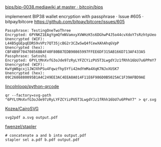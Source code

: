 [bips/bip-0038.mediawiki at master · bitcoin/bips](https://github.com/bitcoin/bips/blob/master/bip-0038.mediawiki)

implemenent BIP38 wallet encryption with passphrase · Issue #605 · bitpay/bitcore
 https://github.com/bitpay/bitcore/issues/605

```
Passphrase: TestingOneTwoThree
Encrypted: 6PYNKZ1EAgYgmQfmNVamxyXVWHzK5s6DGhwP4J5o44cvXdoY7sRzhtpUeo
Unencrypted (WIF): L44B5gGEpqEDRS9vVPz7QT35jcBG2r3CZwSwQ4fCewXAhAhqGVpP
Unencrypted (hex): CBF4B9F70470856BB4F40F80B87EDB90865997FFEE6DF315AB166D713AF433A5
Passphrase: Satoshi
Encrypted: 6PYLtMnXvfG3oJde97zRyLYFZCYizPU5T3LwgdYJz1fRhh16bU7u6PPmY7
Unencrypted (WIF): KwYgW8gcxj1JWJXhPSu4Fqwzfhp5Yfi42mdYmMa4XqK7NJxXUSK7
Unencrypted (hex): 09C2686880095B1A4C249EE3AC4EEA8A014F11E6F986D0B5025AC1F39AFBD9AE
```

[lincolnloop/python-qrcode](https://github.com/lincolnloop/python-qrcode)

```
qr --factory=svg-path "6PYLtMnXvfG3oJde97zRyLYFZCYizPU5T3LwgdYJz1fRhh16bU7u6PPmY7" > qr.svg

```

[Kozea/CairoSVG](https://github.com/Kozea/CairoSVG)

```
svg2pdf a.svg output.pdf
```

[fwenzel/stapler](https://github.com/fwenzel/stapler)

```
# concatenate a and b into output.pdf
stapler sel a.pdf b.pdf output.pdf
```
